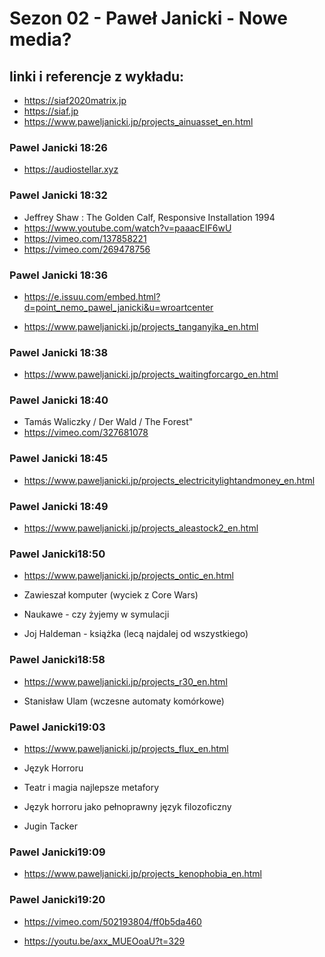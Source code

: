 # Sezon 02 - Paweł Janicki - Nowe media?

## linki i referencje z wykładu:

- https://siaf2020matrix.jp
- https://siaf.jp
- https://www.paweljanicki.jp/projects_ainuasset_en.html

### Pawel Janicki 18:26
- https://audiostellar.xyz

### Pawel Janicki 18:32
- Jeffrey Shaw : The Golden Calf, Responsive Installation 1994
- https://www.youtube.com/watch?v=paaacEIF6wU
- https://vimeo.com/137858221
- https://vimeo.com/269478756

### Pawel Janicki 18:36
- https://e.issuu.com/embed.html?d=point_nemo_pawel_janicki&u=wroartcenter

- https://www.paweljanicki.jp/projects_tanganyika_en.html


### Pawel Janicki 18:38
- https://www.paweljanicki.jp/projects_waitingforcargo_en.html

### Pawel Janicki 18:40
- Tamás Waliczky / Der Wald / The Forest"
- https://vimeo.com/327681078

### Pawel Janicki 18:45
- https://www.paweljanicki.jp/projects_electricitylightandmoney_en.html

### Pawel Janicki 18:49
- https://www.paweljanicki.jp/projects_aleastock2_en.html

### Pawel Janicki18:50
- https://www.paweljanicki.jp/projects_ontic_en.html
- Zawieszał komputer (wyciek z Core Wars)
- Naukawe - czy żyjemy w symulacji

- Joj Haldeman - książka (lecą najdalej od wszystkiego)

### Pawel Janicki18:58
- https://www.paweljanicki.jp/projects_r30_en.html

- Stanisław Ulam (wczesne automaty komórkowe)

### Pawel Janicki19:03
- https://www.paweljanicki.jp/projects_flux_en.html

- Język Horroru

- Teatr i magia najlepsze metafory 
- Język horroru jako pełnoprawny język filozoficzny 
- Jugin Tacker

### Pawel Janicki19:09
- https://www.paweljanicki.jp/projects_kenophobia_en.html
 
### Pawel Janicki19:20
- https://vimeo.com/502193804/ff0b5da460

- https://youtu.be/axx_MUEOoaU?t=329
